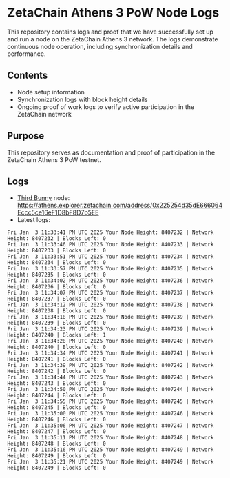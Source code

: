 # ZetaChain Athens 3 PoW Node Logs
This repository contains logs and proof that we have successfully set up and run a node on the ZetaChain Athens 3 network. The logs demonstrate continuous node operation, including synchronization details and performance.

## Contents
- Node setup information
- Synchronization logs with block height details
- Ongoing proof of work logs to verify active participation in the ZetaChain network

## Purpose
This repository serves as documentation and proof of participation in the ZetaChain Athens 3 PoW testnet.

## Logs

- [Third Bunny](https://thirdbunny.xyz/) node: https://athens.explorer.zetachain.com/address/0x225254d35dE666064Eccc5ce16eF1D8bF8D7b5EE
- Latest logs:
```
Fri Jan  3 11:33:41 PM UTC 2025 Your Node Height: 8407232 | Network Height: 8407232 | Blocks Left: 0
Fri Jan  3 11:33:46 PM UTC 2025 Your Node Height: 8407233 | Network Height: 8407233 | Blocks Left: 0
Fri Jan  3 11:33:51 PM UTC 2025 Your Node Height: 8407234 | Network Height: 8407234 | Blocks Left: 0
Fri Jan  3 11:33:57 PM UTC 2025 Your Node Height: 8407235 | Network Height: 8407235 | Blocks Left: 0
Fri Jan  3 11:34:02 PM UTC 2025 Your Node Height: 8407236 | Network Height: 8407236 | Blocks Left: 0
Fri Jan  3 11:34:07 PM UTC 2025 Your Node Height: 8407237 | Network Height: 8407237 | Blocks Left: 0
Fri Jan  3 11:34:12 PM UTC 2025 Your Node Height: 8407238 | Network Height: 8407238 | Blocks Left: 0
Fri Jan  3 11:34:18 PM UTC 2025 Your Node Height: 8407239 | Network Height: 8407239 | Blocks Left: 0
Fri Jan  3 11:34:23 PM UTC 2025 Your Node Height: 8407239 | Network Height: 8407240 | Blocks Left: 1
Fri Jan  3 11:34:28 PM UTC 2025 Your Node Height: 8407240 | Network Height: 8407240 | Blocks Left: 0
Fri Jan  3 11:34:34 PM UTC 2025 Your Node Height: 8407241 | Network Height: 8407241 | Blocks Left: 0
Fri Jan  3 11:34:39 PM UTC 2025 Your Node Height: 8407242 | Network Height: 8407242 | Blocks Left: 0
Fri Jan  3 11:34:44 PM UTC 2025 Your Node Height: 8407243 | Network Height: 8407243 | Blocks Left: 0
Fri Jan  3 11:34:50 PM UTC 2025 Your Node Height: 8407244 | Network Height: 8407244 | Blocks Left: 0
Fri Jan  3 11:34:55 PM UTC 2025 Your Node Height: 8407245 | Network Height: 8407245 | Blocks Left: 0
Fri Jan  3 11:35:00 PM UTC 2025 Your Node Height: 8407246 | Network Height: 8407246 | Blocks Left: 0
Fri Jan  3 11:35:06 PM UTC 2025 Your Node Height: 8407247 | Network Height: 8407247 | Blocks Left: 0
Fri Jan  3 11:35:11 PM UTC 2025 Your Node Height: 8407248 | Network Height: 8407248 | Blocks Left: 0
Fri Jan  3 11:35:16 PM UTC 2025 Your Node Height: 8407249 | Network Height: 8407249 | Blocks Left: 0
Fri Jan  3 11:35:21 PM UTC 2025 Your Node Height: 8407249 | Network Height: 8407249 | Blocks Left: 0
```
